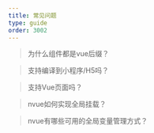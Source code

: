 ```yaml
---
title: 常见问题
type: guide
order: 3002
---
```


> 为什么组件都是vue后缀？

> 支持编译到小程序/H5吗？

> 支持Vue页面吗？

> nvue如何实现全局挂载？

> nvue有哪些可用的全局变量管理方式？
